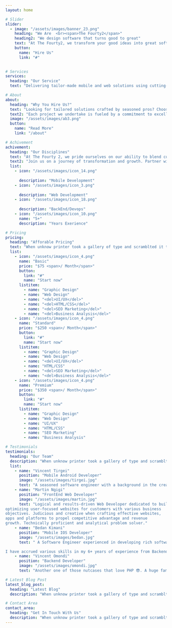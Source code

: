 ```yaml
---
layout: home

# Slider
slider:
  - image: "/assets/images/banner_23.png"
    heading: "We Are  <br><span>The Fourty2</span>"
    heading2: "We design software that turns good to great"
    text: "At The Fourty2, we transform your good ideas into great software solutions. Specializing in mobile and web development, we bring your vision to life with precision and creativity. Partner with us and experience digital craftsmanship that drives results."
    button:
      name: "Hire Us"
      link: "#"
 

# Services
services:
  heading: "Our Service"
  text: "Delivering tailor-made mobile and web solutions using cutting-edge technologies."

# About
about:
  heading: "Why You Hire Us?"
  text: "Looking for tailored solutions crafted by seasoned pros? Choose us and benefit from a partnership where innovation, expertise, and personalized attention converge to create your ideal website. We're not just developers; we're problem solvers dedicated to your success."
  text2: "Each project we undertake is fueled by a commitment to excellence and driven by a desire to innovate. With our lean, expert-driven team, you'll see efficiency in execution and creativity in every solution, ensuring that your website not only meets but exceeds your expectations. Trust us to deliver a product that sets you apart in the digital landscape, enhancing both user engagement and your brand's online presence."
  image: "/assets/images/ab3.png"
  button:
    name: "Read More"
    link: "/about"

# Achivement
achivement:
  heading: "Our Disciplines"
  text: "At The Fourty 2, we pride ourselves on our ability to blend cutting-edge technology with proven strategies to deliver exceptional digital solutions. Our expert team is equipped with diverse skills across mobile, web, and backend development, ensuring comprehensive coverage of all your software needs. Whether you're looking to build a mobile app that captivates your audience, a dynamic website that drives conversions, or robust backend systems that scale, we have the skills and experience to bring your vision to life."
  text2: "Join us on a journey of transformation and growth. Partner with us for your next project and experience digital solutions that are not only effective but truly transformative."
  list:
    - icon: "/assets/images/icon_14.png"
     
      description: "Mobile Development"
    - icon: "/assets/images/icon_3.png"
      
      description: "Web Development"
    - icon: "/assets/images/icon_18.png"
     
      description: "BackEnd/Devops"
    - icon: "/assets/images/icon_10.png"
      name: "5+"
      description: "Years Exerience"

# Pricing
pricing:
  heading: "Afforable Pricing"
  text: "When unknow printer took a gallery of type and scramblted it to make a type specimen book"
  list:
    - icon: "/assets/images/icon_4.png"
      name: "Basic"
      price: "$75 <span>/ Month</span>"
      button:
        link: "#"
        name: "Start now"
      listitem:
        - name: "Graphic Design"
        - name: "Web Design"
        - name: "<del>UI/UX</del>"
        - name: "<del>HTML/CSS</del>"
        - name: "<del>SEO Marketing</del>"
        - name: "<del>Business Analysis</del>"
    - icon: "/assets/images/icon_4.png"
      name: "Standard"
      price: "$250 <span>/ Month</span>"
      button:
        link: "#"
        name: "Start now"
      listitem:
        - name: "Graphic Design"
        - name: "Web Design"
        - name: "<del>UI/UX</del>"
        - name: "HTML/CSS"
        - name: "<del>SEO Marketing</del>"
        - name: "<del>Business Analysis</del>"
    - icon: "/assets/images/icon_4.png"
      name: "Premium"
      price: "$350 <span>/ Month</span>"
      button:
        link: "#"
        name: "Start now"
      listitem:
        - name: "Graphic Design"
        - name: "Web Design"
        - name: "UI/UX"
        - name: "HTML/CSS"
        - name: "SEO Marketing"
        - name: "Business Analysis"

# Testimonials
testimonials:
  heading: "Our Team"
  description: "When unknow printer took a gallery of type and scramblted it to make a type specimen book"
  list:
    - name: "Vincent Tirgei"
      position: "Mobile Android Developer"
      image: "/assets/images/tirgei.jpg"
      text: "A seasoned software engineer with a background in the creation and execution of innovative solutions to modern everyday problems. I have hands-on experience in all aspects of the software development lifecycle and end-to-end project development, from conceptualization all through to development, testing and deployment. "
    - name: "Martin Ngigi"
      position: "FrontEnd Web Developer"
      image: "/assets/images/martin.jpg"
      text: "Logical and results-driven Web Developer dedicated to building and
optimizing user-focused websites for customers with various business
objectives. Judicious and creative when crafting effective websites,
apps and platforms to propel competitive advantage and revenue
growth. Technically proficient and analytical problem solver."
    - name: "Bedan Kimani"
      position: "Mobile IOS Developer"
      image: "/assets/images/bedan.jpg"
      text: " A Software Engineer experienced in developing rich software solutions with a focus on efficiency, usability and scalability

I have accrued various skills in my 6+ years of experience from Backend development in PHP, Python and Node, Mobile development (Android and iOS) to Leadership skills, leading various teams in developing products that have been used in various places around the world"
    - name: "Vincent Omondi"
      position: "Backend Developer"
      image: "/assets/images/omondi.jpg"
      text: "Another one of those nutcases that love PHP 😎. A huge fan of Laravel and has used it for almost 7 years now."

# Latest Blog Post
latest_blog_post:
  heading: "Latest Blog"
  description: "When unknow printer took a gallery of type and scramblted it to make a type specimen book"

# Contact Area
contact_area:
  heading: "Get In Touch With Us"
  description: "When unknow printer took a gallery of type and scramblted it to make a type specimen book"
---
```

